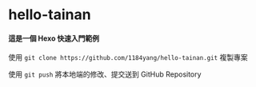 # hello-tainan

#### 這是一個 Hexo 快速入門範例

使用 ```git clone https://github.com/1184yang/hello-tainan.git``` 複製專案 

使用 ```git push``` 將本地端的修改、提交送到 GitHub Repository
